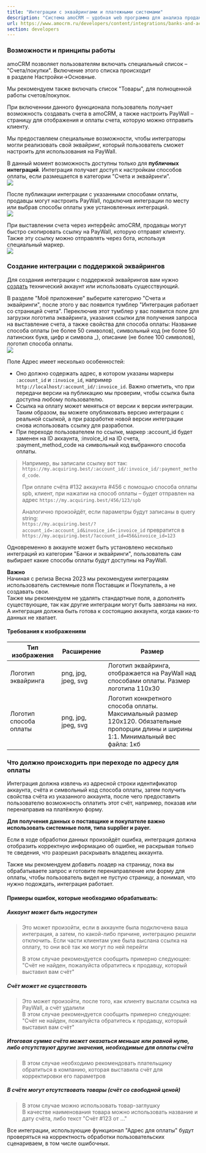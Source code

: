 ```yaml
---
title: "Интеграции с эквайрингами и платежными системами"
description: "Система amoCRM – удобная web программа для анализа продаж, доступная в режиме online из любой точки мира! Подробности узнавайте по указанным на сайте телефонам в Москве."
url: https://www.amocrm.ru/developers/content/integrations/banks-and-acquiring
section: developers
---
```


### Возможности и принципы работы

amoCRM позволяет пользователям включать специальный список – "Счета/покупки". Включение этого списка происходит  
в разделе Настройки->Основные.

Мы рекомендуем также включать список "Товары", для полноценной работы счетов/покупок.

При включеннии данного функционала пользователь получает возможность создавать счета в amoCRM, а также настроить PayWall – страницу для отображения и оплаты счета, которую можно отправить клиенту.

Мы предоставляем специальные возможности, чтобы интеграторы могли реализовать свой эквайринг, который пользователь сможет настроить для использования на PayWall.

В данный момент возможность доступны только для **публичных интеграций**. Интеграция получает доступ к настройкам способов оплаты, если размещается в категории "Счета и эквайринги".  
![](https://www.amocrm.ru/uploads/2021/04/image-20210419-135040-1024x293.png)

После публикации интеграции с указанными способами оплаты, продавцы могут настроить PayWall, подключив интеграции по месту или выбрав способы оплаты уже установленных интеграций.  
![](https://www.amocrm.ru/uploads/2023/05/paywall-setup.png)

При выставлении счета через интерфейс amoCRM, продавцы могут быстро скопировать ссылку на PayWall, которую отправят клиенту. Также эту ссылку можно отправлять через бота, используя специальный маркер.  
![](https://www.amocrm.ru/uploads/2021/04/Group-5711-1024x188.png)

### Создание интеграции с поддержкой эквайрингов

Для создания интеграции с поддержкой эквайрингов вам нужно [создать](https://www.amocrm.ru/developers/content/integrations/intro#registration) технический аккаунт или использовать сущесствующий.

В разделе "Моё приложение" выберите категорию "Счета и эквайринги", после этого у вас появится тумблер "Интеграция работает со страницей счета". Переключив этот тумблер у вас появится поле для загрузки логотипа эквайринга, указания ссылки для получения запроса на выставление счета, а также свойства для способа оплаты: Название способа оплаты (не более 50 символов), символьный код (не более 50 латинских букв, цифр и символа \_), описание (не более 100 символов), логотип способа оплаты.  
![](https://www.amocrm.ru/uploads/2023/05/amopay-int-setup.png)

Поле Адрес имеет несколько особенностей:

- Оно должно содержать адрес, в котором указаны маркеры `:account_id` и `:invoice_id`, например `http://localhost/:account_id/:invoice_id`. Важно отметить, что при передачи версии на публикацию мы проверим, чтобы ссылка была доступна любому пользователю.
- Ссылка на оплату может меняться от версии к версии интеграции. Таким образом, вы можете опубликовать версию интеграции с реальной ссылкой, а при разработке новой версии интеграции снова использовать ссылку для разработки.
- При переходе пользователем по ссылке, маркер :account\_id будет заменен на ID аккаунта, :invoice\_id на ID счета, :payment\_method\_code на символьный код выбранного способа оплаты.

> Например, вы записали ссылку вот так: `https://my.acquiring.best/:account_id/:invoice_id/:payment_method_code`.
>
> При оплате счёта #132 аккаунта #456 с помощью способа оплаты spb, клиент, при нажатии на способ оплаты – будет отправлен на адрес `https://my.acquiring.best/456/123/spb`
>
> Аналогично произойдёт, если параметры будут записаны в query string:  
> `https://my.acquiring.best/?account_id=:account_id&invoice_id=:invoice_id` превратится в `https://my.acquiring.best/?account_id=456&invoice_id=123`

Одновременно в аккаунте может быть установлено несколько интеграций из категории "Банки и эквайринги", пользователь сам выбирает какие способы оплаты будут доступны на PayWall.

**Важно**  
Начиная с релиза Весна 2023 мы рекомендуем интеграциям использователь системные поля Поставщик и Покупатель, а не создавать свои.  
Также мы рекомендуем не удалять стандартные поля, а дополнять существующие, так как другие интеграции могут быть завязаны на них.  
А интеграция должна быть готова к состоящию аккаунта, когда каких-то данных не хватает.

#### Требования к изображениям

| Тип изображения | Расширение | Размер |
| --- | --- | --- |
| Логотип эквайринга | png, jpg, jpeg, svg | Логотип эквайринга, отображается на PayWall над способами оплаты. Размер логотипа 110х30 |
| Логотип способа оплаты | png, jpg, jpeg, svg | Логотип конкретного способа оплаты. Максимальный размер 120х120. Обязательные пропорции длины и ширины 1:1. Минимальный вес файла: 1кб |

### Что должно происходить при переходе по адресу для оплаты

Интеграция должна извлечь из адресной строки идентификатор аккаунта, счёта и символьный код способа оплаты, затем получить свойства счёта из указанного аккаунта, после чего предоставить пользователю возможность оплатить этот счёт, например, показав или перенаправив на платёжную форму.

**Для получения данных о поставщике и покупателе важно использовать системные поля, типа supplier и payer.**

Если в ходе обработки данных произойдёт ошибка, интеграция должна отобразить корректную информацию об ошибке, не раскрывая только те сведения, что разрешил раскрывать владелец аккаунта.

Также мы рекомендуем добавить лоадер на страницу, пока вы обрабатываете запрос и готовите перенаправление или форму для оплаты, чтобы пользователь видел не пустую страницу, а понимал, что нужно подождать, интеграция работает.

#### Примеры ошибок, которые необходимо обрабатывать:

##### Аккаунт может быть недоступен

> Это может произойти, если в аккаунте была подключена ваша интеграция, а затем, по какой-либо причине, интеграцию решили отключить. Если части клиентам уже была выслана ссылка на оплату, то они всё так же могут по ней перейти
>
> В этом случае рекомендуется сообщить примерно следующее: "Счёт не найден, пожалуйста обратитесь к продавцу, который выставил вам счёт"

##### Счёт может не существовать

> Это может произойти, после того, как клиенту выслали ссылка на PayWall, а счёт удалили  
> В этом случае рекомендуется сообщить примерно следующее: "Счёт не найден, пожалуйста обратитесь к продавцу, который выставил вам счёт"

##### Итоговая сумма счёта может оказаться меньше или равной нулю, либо отсутствуют другие значения, необходимые для оплаты счёта

> В этом случае необходимо рекомендовать плательщику обратиться в компанию, которая выставила счёт для корректировки его параметров

##### В счёте могут отсутствовать товары (счёт со свободной ценой)

> В этом случае можно использовать товар-заглушку  
> В качестве наименования товара можно использовать название и дату счёта, либо текст "Счёт #123 от …"

Все интеграции, использующие функционал "Адрес для оплаты" будут проверяться на корректность обработки пользовательских сценариваем, в том числе ошибочных.